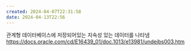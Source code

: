 ```yaml
---
created: 2024-04-07T22:31:58
date: 2024-04-13T22:56
---
```

관계형 데이터베이스에 저장되어있는 지속성 있는 데이터를 나타냄
https://docs.oracle.com/cd/E16439_01/doc.1013/e13981/undejbs003.htm